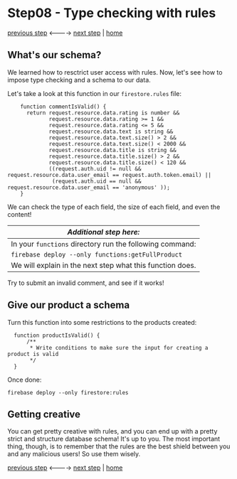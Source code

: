# Step08 - Type checking with rules

[previous step](Step07.md) <----> [next step](Step09.md) | [home](../README.md)

## What's our schema?

We learned how to resctrict user access with rules.
Now, let's see how to impose type checking and a schema to our data.

Let's take a look at this function in our `firestore.rules` file:

```
    function commentIsValid() {
      return request.resource.data.rating is number &&
             request.resource.data.rating >= 1 &&
             request.resource.data.rating <= 5 &&
             request.resource.data.text is string &&
             request.resource.data.text.size() > 2 &&
             request.resource.data.text.size() < 2000 &&
             request.resource.data.title is string &&
             request.resource.data.title.size() > 2 &&
             request.resource.data.title.size() < 120 &&
             ((request.auth.uid != null && request.resource.data.user_email == request.auth.token.email) ||
              (request.auth.uid == null && request.resource.data.user_email == 'anonymous' ));
    }
```

We can check the type of each field, the size of each field, and even the content!

| _Additional step here:_                                  |
| -------------------------------------------------------- |
| In your `functions` directory run the following command: |                
| `firebase deploy --only functions:getFullProduct`        |
| We will explain in the next step what this function does.|

Try to submit an invalid comment, and see if it works!

## Give our product a schema

Turn this function into some restrictions to the products created:

```
  function productIsValid() {
      /**
       * Write conditions to make sure the input for creating a product is valid
       */
  }
```

Once done:

```
firebase deploy --only firestore:rules
```

## Getting creative

You can get pretty creative with rules, and you can end up with a pretty strict and structure database schema! It's up to you.
The most important thing, though, is to remember that the rules are the best shield between you and any malicious users! So use them wisely.

[previous step](Step07.md) <----> [next step](Step09.md) | [home](../README.md)
